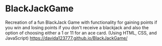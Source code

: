 # BlackJackGame 
Recreation of a fun BlackJack Game with functionality for gaining points if you win and losing points if you don't receive a blackjack and also the option of choosing either a 1 or 11 for an ace card.
(Using HTML, CSS, and JavaScript)
https://davida123777.github.io/BlackJackGame/

